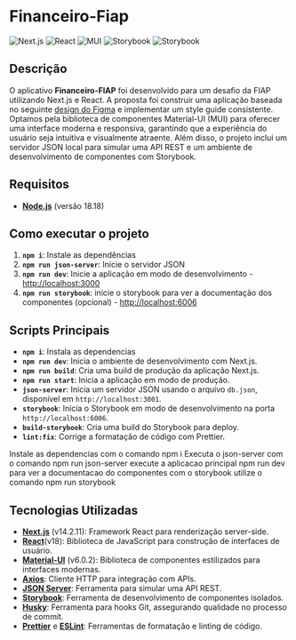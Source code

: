 # Financeiro-Fiap

![Next.js](https://img.shields.io/badge/Next.js-14.2.11-blue) ![React](https://img.shields.io/badge/React-18-blue)
![MUI](https://img.shields.io/badge/MUI-6.0.2-0073e6) ![Storybook](https://img.shields.io/badge/Storybook-8.2.9-ff4785)
![Storybook](https://img.shields.io/badge/Node-18.18-417e38)

## Descrição

O aplicativo **Financeiro-FIAP** foi desenvolvido para um desafio da FIAP utilizando Next.js e React. A proposta foi
construir uma aplicação baseada no seguinte
[design do Figma](https://www.figma.com/design/ns5TC3X5Xr8V7I3LYKg9KA/Projeto-Financeiro?node-id=503-4264&node-type=canvas)
e implementar um style guide consistente. Optamos pela biblioteca de componentes Material-UI (MUI) para oferecer uma
interface moderna e responsiva, garantindo que a experiência do usuário seja intuitiva e visualmente atraente. Além
disso, o projeto inclui um servidor JSON local para simular uma API REST e um ambiente de desenvolvimento de componentes
com Storybook.

## Requisitos

- [**Node.js**](https://nodejs.org/en) (versão 18.18)

## Como executar o projeto

1. **`npm i`**: Instale as dependências
2. **`npm run json-server`**: Inicie o servidor JSON
3. **`npm run dev`**: Inicie a aplicação em modo de desenvolvimento - <http://localhost:3000>
4. **`npm run storybook`**: inicie o storybook para ver a documentação dos componentes (opcional) -
   <http://localhost:6006>

## Scripts Principais

- **`npm i`**: Instala as dependencias
- **`npm run dev`**: Inicia o ambiente de desenvolvimento com Next.js.
- **`npm run build`**: Cria uma build de produção da aplicação Next.js.
- **`npm run start`**: Inicia a aplicação em modo de produção.
- **`json-server`**: Inicia um servidor JSON usando o arquivo `db.json`, disponível em `http://localhost:3001`.
- **`storybook`**: Inicia o Storybook em modo de desenvolvimento na porta `http://localhost:6006`.
- **`build-storybook`**: Cria uma build do Storybook para deploy.
- **`lint:fix`**: Corrige a formatação de código com Prettier.

Instale as dependencias com o comando npm i Executa o json-server com o comando npm run json-server execute a aplicacao
principal npm run dev para ver a documentacao do componentes com o storybook utilize o comando npm run storybook

## Tecnologias Utilizadas

- [**Next.js**](https://nextjs.org/) (v14.2.11): Framework React para renderização server-side.
- [**React**](https://react.dev/)(v18): Biblioteca de JavaScript para construção de interfaces de usuário.
- [**Material-UI**](https://mui.com/) (v6.0.2): Biblioteca de componentes estilizados para interfaces modernas.
- [**Axios**](https://axios-http.com/ptbr/docs/intro): Cliente HTTP para integração com APIs.
- [**JSON Server**](https://github.com/typicode/json-server): Ferramenta para simular uma API REST.
- [**Storybook**](https://storybook.js.org/): Ferramenta de desenvolvimento de componentes isolados.
- [**Husky**](https://github.com/typicode/husky#readme): Ferramenta para hooks Git, assegurando qualidade no processo de
  commit.
- [**Prettier**](https://prettier.io/) e [**ESLint**](https://eslint.org/): Ferramentas de formatação e linting de
  código.
